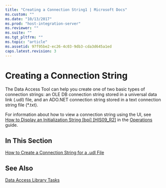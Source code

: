 ```yaml
---
title: "Creating a Connection String1 | Microsoft Docs"
ms.custom: ""
ms.date: "10/13/2017"
ms.prod: "host-integration-server"
ms.reviewer: ""
ms.suite: ""
ms.tgt_pltfrm: ""
ms.topic: "article"
ms.assetid: 97f95be2-ec26-4c03-9db3-cda3d645a1ed
caps.latest.revision: 3
---
```

# Creating a Connection String
The Data Access Tool can help you create one of two basic types of connection strings: an OLE DB connection string stored in a universal data link (.udl) file, and an ADO.NET connection string stored in a text connection string file (*.txt).  
  
 For information about how to view a connection string using the UI, see [How to Display an Initialization String &#91;bpi&#93; &#91;HIS09_R2&#93;](http://msdn.microsoft.com/en-us/c9a1181a-15d5-4498-8c3b-cd58b2a189d9) in the [Operations](../Topic/Operations3.md) guide.  
  
## In This Section  
 [How to Create a Connection String for a .udl File](../core/how-to-create-a-connection-string-for-a-udl-file.md)  
  
## See Also  
 [Data Access Library Tasks](../core/data-access-library-tasks.md)